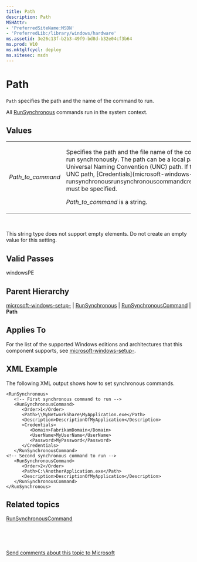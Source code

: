 ```yaml
---
title: Path
description: Path
MSHAttr:
- 'PreferredSiteName:MSDN'
- 'PreferredLib:/library/windows/hardware'
ms.assetid: 3e26c13f-b2b3-49f9-bd8d-b32e04cf3b64
ms.prod: W10
ms.mktglfcycl: deploy
ms.sitesec: msdn
---
```


# Path


`Path` specifies the path and the name of the command to run.

All [RunSynchronous](microsoft-windows-setup-runsynchronous.md) commands run in the system context.

## Values


<table>
<colgroup>
<col width="50%" />
<col width="50%" />
</colgroup>
<tbody>
<tr class="odd">
<td><p><em>Path_to_command</em></p></td>
<td><p>Specifies the path and the file name of the command to run synchronously. The path can be a local path or a Universal Naming Convention (UNC) path. If the path is a UNC path, [Credentials](microsoft-windows-setup-runsynchronousrunsynchronouscommandcredentials.md) must be specified.</p>
<p><em>Path_to_command</em> is a string.</p></td>
</tr>
</tbody>
</table>

 

This string type does not support empty elements. Do not create an empty value for this setting.

## Valid Passes


windowsPE

## Parent Hierarchy


[microsoft-windows-setup-](microsoft-windows-setup.md) | [RunSynchronous](microsoft-windows-setup-runsynchronous.md) | [RunSynchronousCommand](microsoft-windows-setup-runsynchronous-runsynchronouscommand.md) | **Path**

## Applies To


For the list of the supported Windows editions and architectures that this component supports, see [microsoft-windows-setup-](microsoft-windows-setup.md).

## XML Example


The following XML output shows how to set synchronous commands.

``` syntax
<RunSynchronous>
   <!-- First synchronous command to run -->
   <RunSynchronousCommand>
      <Order>1</Order>
      <Path>\\MyNetworkShare\MyApplication.exe</Path>
      <Description>DescriptionOfMyApplication</Description>
      <Credentials>
         <Domain>FabrikamDomain</Domain>
         <UserName>MyUserName</UserName>
         <Password>MyPassword</Password>
      </Credentials>
   </RunSynchronousCommand>
<!-- Second synchronous command to run -->
   <RunSynchronousCommand>
      <Order>2</Order>
      <Path>C:\AnotherApplication.exe</Path>
      <Description>DescriptionOfMyApplication</Description>
   </RunSynchronousCommand>
</RunSynchronous>
```

## Related topics


[RunSynchronousCommand](microsoft-windows-setup-runsynchronous-runsynchronouscommand.md)

 

 

[Send comments about this topic to Microsoft](mailto:wsddocfb@microsoft.com?subject=Documentation%20feedback%20%5Bp_unattend\p_unattend%5D:%20Path%20%20RELEASE:%20%2810/3/2016%29&body=%0A%0APRIVACY%20STATEMENT%0A%0AWe%20use%20your%20feedback%20to%20improve%20the%20documentation.%20We%20don't%20use%20your%20email%20address%20for%20any%20other%20purpose,%20and%20we'll%20remove%20your%20email%20address%20from%20our%20system%20after%20the%20issue%20that%20you're%20reporting%20is%20fixed.%20While%20we're%20working%20to%20fix%20this%20issue,%20we%20might%20send%20you%20an%20email%20message%20to%20ask%20for%20more%20info.%20Later,%20we%20might%20also%20send%20you%20an%20email%20message%20to%20let%20you%20know%20that%20we've%20addressed%20your%20feedback.%0A%0AFor%20more%20info%20about%20Microsoft's%20privacy%20policy,%20see%20http://privacy.microsoft.com/default.aspx. "Send comments about this topic to Microsoft")





